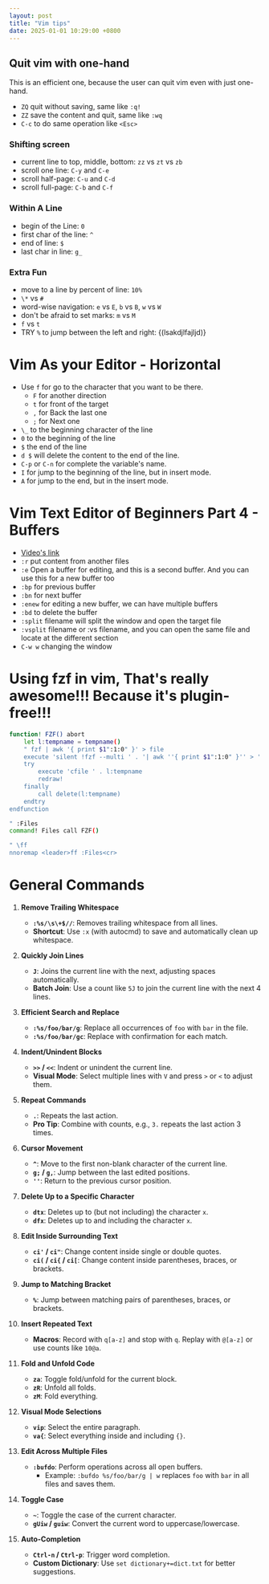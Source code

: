 ```yaml
---
layout: post
title: "Vim tips"
date: 2025-01-01 10:29:00 +0800
---
```


## Quit vim with one-hand

This is an efficient one, because the user can quit vim even with just one-hand.

- `ZQ` quit without saving, same like `:q!`
- `ZZ` save the content and quit, same like `:wq`
- `C-c` to do same operation like `<Esc>`

### Shifting screen

- current line to top, middle, bottom: `zz` vs `zt` vs `zb`
- scroll one line: `C-y` and `C-e`
- scroll half-page: `C-u` and `C-d`
- scroll full-page: `C-b` and `C-f`

### Within A Line

- begin of the Line: `0`
- first char of the line: `^`
- end of line: `$`
- last char in line: `g_`

### Extra Fun

- move to a line by percent of line: `10%`
- `\*` vs `#`
- word-wise navigation: `e` vs `E`, `b` vs `B`, `w` vs `W`
- don't be afraid to set marks: `m` vs `M`
- `f` vs `t`
- TRY `%` to jump between the left and right: {(lsakdjlfajljd)}

# Vim As your Editor - Horizontal

- Use `f` for go to the character that you want to be there.
  - `F` for another direction
  - `t` for front of the target
  - `,` for Back the last one
  - `;` for Next one
- `\_` to the beginning character of the line
- `0` to the beginning of the line
- `$` the end of the line
- `d $` will delete the content to the end of the line.
- `C-p` or `C-n` for complete the variable's name.
- `I` for jump to the beginning of the line, but in insert mode.
- `A` for jump to the end, but in the insert mode.

# Vim Text Editor of Beginners Part 4 - Buffers

- [Video's link](https://www.youtube.com/watch?v=hDw0nqRfBts)
- `:r` put content from another files
- `:e` Open a buffer for editing, and this is a second buffer. And you can use this for a new buffer too
- `:bp` for previous buffer
- `:bn` for next buffer
- `:enew` for editing a new buffer, we can have multiple buffers
- `:bd` to delete the buffer
- `:split` filename will split the window and open the target file
- `:vsplit` filename or :vs filename, and you can open the same file and locate at the different section
- `C-w w` changing the window

# Using fzf in vim, That's really awesome!!! Because it's plugin-free!!!

```bash
function! FZF() abort
	let l:tempname = tempname()
	" fzf | awk '{ print $1":1:0" }' > file
	execute 'silent !fzf --multi ' . '| awk ''{ print $1":1:0" }'' > ' . fnameescape(l:tempname)
	try
		execute 'cfile ' . l:tempname
		redraw!
	finally
		call delete(l:tempname)
	endtry
endfunction

" :Files
command! Files call FZF()

" \ff
nnoremap <leader>ff :Files<cr>
```

# General Commands  

1. **Remove Trailing Whitespace**  
   - **`:%s/\s\+$//`**: Removes trailing whitespace from all lines.  
   - **Shortcut**: Use `:x` (with autocmd) to save and automatically clean up whitespace.  

2. **Quickly Join Lines**  
   - **`J`**: Joins the current line with the next, adjusting spaces automatically.  
   - **Batch Join**: Use a count like `5J` to join the current line with the next 4 lines.  

3. **Efficient Search and Replace**  
   - **`:%s/foo/bar/g`**: Replace all occurrences of `foo` with `bar` in the file.  
   - **`:%s/foo/bar/gc`**: Replace with confirmation for each match.  

4. **Indent/Unindent Blocks**  
   - **`>>` / `<<`**: Indent or unindent the current line.  
   - **Visual Mode**: Select multiple lines with `V` and press `>` or `<` to adjust them.  

5. **Repeat Commands**  
   - **`.`**: Repeats the last action.  
   - **Pro Tip**: Combine with counts, e.g., `3.` repeats the last action 3 times.  

6. **Cursor Movement**  
   - **`^`**: Move to the first non-blank character of the current line.  
   - **`g;` / `g,`**: Jump between the last edited positions.  
   - **`''`**: Return to the previous cursor position.  

7. **Delete Up to a Specific Character**  
   - **`dtx`**: Deletes up to (but not including) the character `x`.  
   - **`dfx`**: Deletes up to and including the character `x`.  

8. **Edit Inside Surrounding Text**  
   - **`ci'` / `ci"`**: Change content inside single or double quotes.  
   - **`ci(` / `ci{` / `ci[`**: Change content inside parentheses, braces, or brackets.  

9. **Jump to Matching Bracket**  
   - **`%`**: Jump between matching pairs of parentheses, braces, or brackets.  

10. **Insert Repeated Text**  
    - **Macros**: Record with `q[a-z]` and stop with `q`. Replay with `@[a-z]` or use counts like `10@a`.  

11. **Fold and Unfold Code**  
    - **`za`**: Toggle fold/unfold for the current block.  
    - **`zR`**: Unfold all folds.  
    - **`zM`**: Fold everything.  

12. **Visual Mode Selections**  
    - **`vip`**: Select the entire paragraph.  
    - **`va{`**: Select everything inside and including `{}`.  

13. **Edit Across Multiple Files**  
    - **`:bufdo`**: Perform operations across all open buffers.  
      - Example: `:bufdo %s/foo/bar/g | w` replaces `foo` with `bar` in all files and saves them.  

14. **Toggle Case**  
    - **`~`**: Toggle the case of the current character.  
    - **`gUiw` / `guiw`**: Convert the current word to uppercase/lowercase.  

15. **Auto-Completion**  
    - **`Ctrl-n` / `Ctrl-p`**: Trigger word completion.  
    - **Custom Dictionary**: Use `set dictionary+=dict.txt` for better suggestions.  
